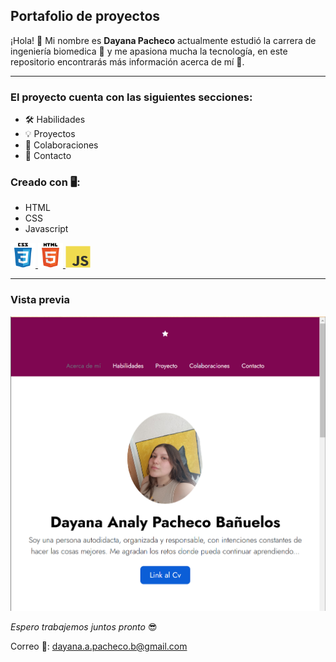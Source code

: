 ## Portafolio de proyectos
¡Hola! 👾 Mi nombre es **Dayana Pacheco** actualmente estudió la carrera de ingeniería biomedica 🦾 y me apasiona mucha la tecnología, en este repositorio encontrarás más información acerca de mí 🤩.
_________________
### El proyecto cuenta con las siguientes secciones:

- 🛠️ Habilidades 
- 💡 Proyectos 
- 👤 Colaboraciones 
- 📧 Contacto 

### Creado con 🖥️:
- HTML
- CSS
- Javascript

<a href="https://www.w3schools.com/css/" target="_blank"> <img src="https://raw.githubusercontent.com/devicons/devicon/master/icons/css3/css3-original-wordmark.svg" alt="css3" width="40" height="40"/> </a>
    <a href="https://www.w3.org/html/" target="_blank"> <img src="https://raw.githubusercontent.com/devicons/devicon/master/icons/html5/html5-original-wordmark.svg" alt="html5" width="40" height="40"/> </a>
    <a href="https://developer.mozilla.org/en-US/docs/Web/JavaScript" target="_blank"> <img src="https://raw.githubusercontent.com/devicons/devicon/master/icons/javascript/javascript-original.svg" alt="javascript" width="40" height="35"/> </a>

___________
### Vista previa
<!-- Poner imagenes proyecto cuando este listo -->
![Proyecto](icons/portafolio.png)

*Espero trabajemos juntos pronto* 😎
<!-- Para poner links [] -->
Correo 📧:
[dayana.a.pacheco.b@gmail.com](mailto:dayana.a.pacheco.b@gmail.com)
